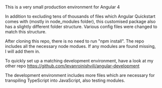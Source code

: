 This is a very small production environment for Angular 4

In addition to excluding tens of thousands of files which Angular Quickstart comes with (mostly in node_modules folder),
this customised package also has a slightly different folder structure. Various config files were changed to match this structure.

After cloning this repo, there is no need to run "npm install". The repo includes all the necessary node modues.
If any modules are found missing, I will add them in.

To quickly set up a matching development environment, have a look at my other repo https://github.com/levanroinishvili/angular-development

The development environment includes more files which are necessary for transpiling TypeScript into JavaScript, also testing modules.
